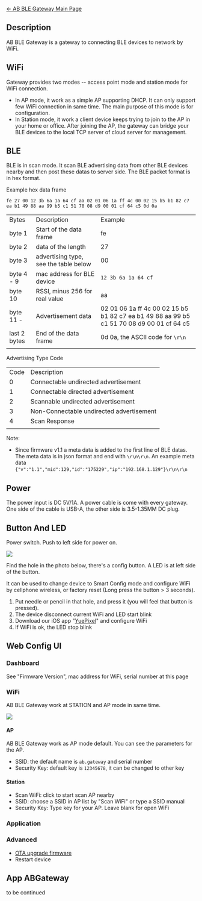 [← AB BLE Gateway Main Page](/AB_BLE_Gateway "wikilink")

<languages/>

<translate>

## Description

AB BLE Gateway is a gateway to connecting BLE devices to network by
WiFi.

## WiFi

Gateway provides two modes -- access point mode and station mode for
WiFi connection.

  - In AP mode, it work as a simple AP supporting DHCP. It can only
    support few WiFi connection in same time. The main purpose of this
    mode is for configuration.
  - In Station mode, it work a client device keeps trying to join to the
    AP in your home or office. After joining the AP, the gateway can
    bridge your BLE devices to the local TCP server of cloud server for
    management.

## BLE

BLE is in scan mode. It scan BLE advertising data from other BLE devices
nearby and then post these datas to server side. The BLE packet format
is in hex format.

Example hex data frame

`fe 27 00 12 3b 6a 1a 64 cf aa 02 01 06 1a ff 4c 00 02 15 b5 b1 82 c7 ea
b1 49 88 aa 99 b5 c1 51 70 08 d9 00 01 cf 64
c5 0d 0a`

|              |                                       |                                                                                           |
| ------------ | ------------------------------------- | ----------------------------------------------------------------------------------------- |
| Bytes        | Description                           | Example                                                                                   |
| byte 1       | Start of the data frame               | fe                                                                                        |
| byte 2       | data of the length                    | 27                                                                                        |
| byte 3       | advertising type, see the table below | 00                                                                                        |
| byte 4 - 9   | mac address for BLE device            | `12 3b 6a 1a 64 cf`                                                                       |
| byte 10      | RSSI, minus 256 for real value        | aa                                                                                        |
| byte 11 -    | Advertisement data                    | 02 01 06 1a ff 4c 00 02 15 b5 b1 82 c7 ea b1 49 88 aa 99 b5 c1 51 70 08 d9 00 01 cf 64 c5 |
| last 2 bytes | End of the data frame                 | 0d 0a, the ASCII code for `\r\n`                                                          |
|  |

Advertising Type Code

|      |                                          |
| ---- | ---------------------------------------- |
| Code | Description                              |
| 0    | Connectable undirected advertisement     |
| 1    | Connectable directed advertisement       |
| 2    | Scannable undirected advertisement       |
| 3    | Non-Connectable undirected advertisement |
| 4    | Scan Response                            |
|  |

Note:

  - Since firmware v1.1 a meta data is added to the first line of BLE
    datas. The meta data is in json format and end with `\r\n\r\n`. An
    example meta data
    `{"v":"1.1","mid":129,"id":"175229","ip":"192.168.1.129"}\r\n\r\n`

## Power

The power input is DC 5V/1A. A power cable is come with every gateway.
One side of the cable is USB-A, the other side is 3.5-1.35MM DC plug.

## Button And LED

Power switch. Push to left side for power on.

<img src="http://7fvk57.com1.z0.glb.clouddn.com/abgateway-en.png">

Find the hole in the photo below, there's a config button. A LED is at
left side of the button.

It can be used to change device to Smart Config mode and configure WiFi
by cellphone wireless, or factory reset (Long press the button \> 3
seconds).

1.  Put needle or pencil in that hole, and press it (you will feel that
    button is pressed).
2.  The device disconnect current WiFi and LED start blink
3.  Download our iOS app
    "[YuePixel](https://itunes.apple.com/app/yuepixels/id1107542359?mt=8)"
    and configure WiFi
4.  If WiFi is ok, the LED stop blink

## Web Config UI

### Dashboard

See "Firmware Version", mac address for WiFi, serial number at this page

### WiFi

AB BLE Gateway work at STATION and AP mode in same time.

<img src="http://7fvk57.com1.z0.glb.clouddn.com/ab-wifi.jpg">

#### AP

AB BLE Gateway work as AP mode default. You can see the parameters for
the AP.

  - SSID: the default name is `ab.gateway` and serial number
  - Security Key: default key is `12345678`, it can be changed to other
    key

#### Station

  - Scan WiFi: click to start scan AP nearby
  - SSID: choose a SSID in AP list by "Scan WiFi" or type a SSID manual
  - Security Key: Type key for your AP. Leave blank for open WiFi

### Application

### Advanced

  - [OTA upgrade firmware](/ABGateway_OTA "wikilink")
  - Restart device

## App ABGateway

to be continued

</translate>